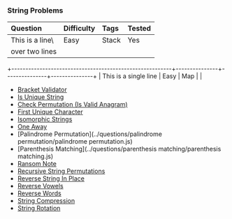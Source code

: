 
### String Problems

| Question                                                | Difficulty    | Tags          | Tested        |
| :------------------------------------------------------ | :------------ | :------------ | :------------ |
| This is a line\                                         | Easy          | Stack         | Yes           |
| over two lines                                          |               |               |               |
+---------------------------------------------------------+---------------+---------------+---------------+
| This is a single line                                   | Easy          | Map           |               |


* [Bracket Validator](../questions/bracket_validator/bracket_validator.js)
* [Is Unique String](../questions/is_unique/is_unique.js)
* [Check Permutation (Is Valid Anagram)](../questions/check_permutation/check_permutation.js)
* [First Unique Character](../questions/first_unique_character/first_unique_character.js)
* [Isomorphic Strings](../questions/isomorphic_strings/isomorphic_strings.js)
* [One Away](../questions/one_away/one_away.js)
* [Palindrome Permutation](../questions/palindrome permutation/palindrome permutation.js)
* [Parenthesis Matching](../questions/parenthesis matching/parenthesis matching.js)
* [Ransom Note](../questions/ransom_note/ransom_note.js)
* [Recursive String Permutations](../questions/recursive_string_permutations/recursive_string_permutations.js)
* [Reverse String In Place](../questions/reverse_string_in_place/reverse_string_in_place.js)
* [Reverse Vowels](../questions/reverse_vowels/reverse_vowels.js)
* [Reverse Words](../questions/reverse_words/reverse_words.js)
* [String Compression](../questions/string_compression/string_compression.js)
* [String Rotation](../questions/string_rotation/string_rotation.js)